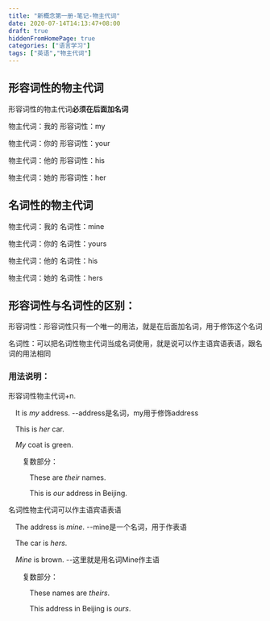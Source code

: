 ```yaml
---
title: "新概念第一册-笔记-物主代词"
date: 2020-07-14T14:13:47+08:00
draft: true
hiddenFromHomePage: true
categories: ["语言学习"]
tags: ["英语","物主代词"]  
---
```


## 形容词性的物主代词

形容词性的物主代词**必须在后面加名词**

物主代词：我的	形容词性：my

物主代词：你的	形容词性：your

物主代词：他的	形容词性：his

物主代词：她的	形容词性：her

## 名词性的物主代词

物主代词：我的	名词性：mine

物主代词：你的	名词性：yours

物主代词：他的	名词性：his

物主代词：她的	名词性：hers



## 形容词性与名词性的区别：

形容词性：形容词性只有一个唯一的用法，就是在后面加名词，用于修饰这个名词

名词性：可以把名词性物主代词当成名词使用，就是说可以作主语宾语表语，跟名词的用法相同

### 用法说明：

形容词性物主代词+n.

&emsp;It is *my* address.   --address是名词，my用于修饰address

&emsp;This is *her* car.

&emsp;*My* coat is green.

&emsp;&emsp;复数部分：

&emsp;&emsp;&emsp;These are *their* names.

&emsp;&emsp;&emsp;This is *our* address in Beijing.

名词性物主代词可以作主语宾语表语

&emsp;The address is *mine*.  --mine是一个名词，用于作表语

&emsp;The car is *hers*.

&emsp;*Mine* is brown.   --这里就是用名词Mine作主语

&emsp;&emsp;复数部分：

&emsp;&emsp;&emsp;These names are *theirs*.

&emsp;&emsp;&emsp;This address in Beijing is *ours*. 